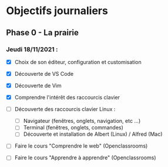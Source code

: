 # Objectifs journaliers

## Phase 0 - La prairie

### Jeudi 18/11/2021 :


* [X] Choix de son éditeur, configuration et customisation
* [X] Découverte de VS Code
* [X] Découverte de Vim

* [X] Comprendre l'intérêt des raccourcis clavier
* [ ] Découverte des raccourcis clavier Linux : 
  * [ ] Navigateur (fenêtres, onglets, navigation, etc …)
  * [ ] Terminal (fenêtres, onglets, commandes)
  * [ ] Découverte et installation de Albert (Linux) / Alfred (Mac)

* [ ] Faire le cours "Comprendre le web" (Openclassrooms)
* [ ] Faire le cours "Apprendre à apprendre" (Openclassrooms)


